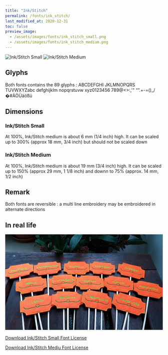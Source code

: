 ```yaml
---
title: "Ink/Stitch"
permalink: /fonts/ink_stitch/
last_modified_at: 2020-12-31
toc: false
preview_image:
  - /assets/images/fonts/ink_stitch_small.png
  - /assets/images/fonts/ink_stitch_medium.png
---
```

![Ink/Stitch Small](/assets/images/fonts/ink_stitch_small.png)
![Ink/Stitch Medium](/assets/images/fonts/ink_stitch_medium.png)


## Glyphs

Both fonts  contains  the 89 glyphs :
ABCDEFGHI
JKLMNOPQRS
TUVWXYZabc
defghijklm
nopqrstuvw
xyz0123456
789@<>:,'"
“”.+-=()_/
�#ÄÖÜäößü

## Dimensions

### Ink/Stitch Small
At 100%, Ink/Stitch medium is about  6 mm (1/4 inch) high.
It can be scaled up to 300%  (approx 18 mm, 3/4 inch) but should not be scaled down
### Ink/Stitch Medium
At 100%, Ink/Stitch medium is about  19 mm (3/4 inch) high.
It can be scaled up to 150%  (approx 29 mm, 1 1/8 inch) and downn to 75% (approx. 14 mm, 1/2 inch)

## Remark

Both fonts are reversible : a multi line embroidery  may be  embroidered in alternate directions



## In real life

![Labels](/assets/images/fonts/ingstitchsmall.jpg)

[Download Ink/Stitch Small Font License](https://github.com/inkstitch/inkstitch/tree/main/fonts/small_font/LICENSE)

[Download Ink/Stitch Mediu Font License](https://github.com/inkstitch/inkstitch/tree/main/fonts/medium_font/LICENSE)
